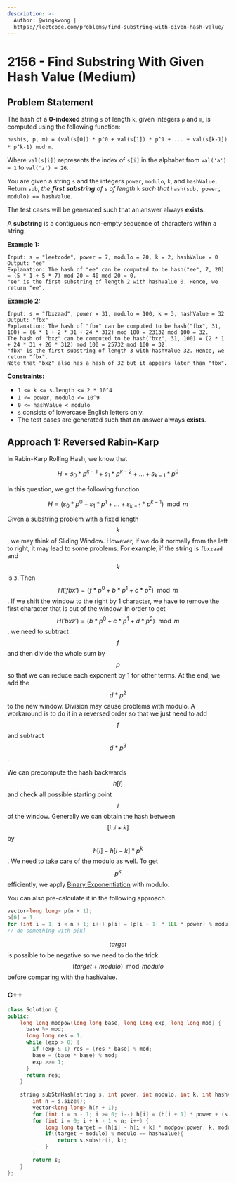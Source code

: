 ```yaml
---
description: >-
  Author: @wingkwong |
  https://leetcode.com/problems/find-substring-with-given-hash-value/
---
```


# 2156 - Find Substring With Given Hash Value (Medium)

## Problem Statement

The hash of a **0-indexed** string `s` of length `k`, given integers `p` and `m`, is computed using the following function:

`hash(s, p, m) = (val(s[0]) * p^0 + val(s[1]) * p^1 + ... + val(s[k-1]) * p^k-1) mod m`.

Where `val(s[i])` represents the index of `s[i]` in the alphabet from `val('a') = 1` to `val('z') = 26`.

You are given a string `s` and the integers `power`, `modulo`, `k`, and `hashValue.` Return `sub`, _the **first**  **substring** of_ `s` _of length_ `k` _such that_ `hash(sub, power, modulo) == hashValue`.

The test cases will be generated such that an answer always **exists**.

A **substring** is a contiguous non-empty sequence of characters within a string.

**Example 1:**

```
Input: s = "leetcode", power = 7, modulo = 20, k = 2, hashValue = 0
Output: "ee"
Explanation: The hash of "ee" can be computed to be hash("ee", 7, 20) = (5 * 1 + 5 * 7) mod 20 = 40 mod 20 = 0. 
"ee" is the first substring of length 2 with hashValue 0. Hence, we return "ee".
```

**Example 2:**

```
Input: s = "fbxzaad", power = 31, modulo = 100, k = 3, hashValue = 32
Output: "fbx"
Explanation: The hash of "fbx" can be computed to be hash("fbx", 31, 100) = (6 * 1 + 2 * 31 + 24 * 312) mod 100 = 23132 mod 100 = 32. 
The hash of "bxz" can be computed to be hash("bxz", 31, 100) = (2 * 1 + 24 * 31 + 26 * 312) mod 100 = 25732 mod 100 = 32. 
"fbx" is the first substring of length 3 with hashValue 32. Hence, we return "fbx".
Note that "bxz" also has a hash of 32 but it appears later than "fbx".
```

**Constraints:**

* `1 <= k <= s.length <= 2 * 10^4`
* `1 <= power, modulo <= 10^9`
* `0 <= hashValue < modulo`
* `s` consists of lowercase English letters only.
* The test cases are generated such that an answer always **exists**.

## Approach 1: Reversed **Rabin-Karp**

In Rabin-Karp Rolling Hash, we know that&#x20;

$$
H = s_0*p^{k-1}+s_1*p^{k-2}+...+s_{k-1}*p^{0}
$$

In this question, we got the following function

$$
H = (s_0*p^{0}+s_1*p^{1}+...+s_{k-1}*p^{k-1}) \mod m
$$

Given a substring problem with a fixed length $$k$$, we may think of Sliding Window. However, if we do it normally from the left to right, it may lead to some problems. For example, if the string is `fbxzaad` and $$k$$ is `3`. Then $$H('fbx') = (f * p^0 + b * p^1 + c * p^2) \mod m$$. If we shift the window to the right by 1 character, we have to remove the first character that is out of the window. In order to get $$H('bxz') = (b * p^0 + c * p^1 + d * p^2) \mod m$$, we need to subtract $$f$$ and then divide the whole sum by $$p$$ so that we can reduce each exponent by 1 for other terms. At the end, we add the $$d * p^2$$ to the new window. Division may cause problems with modulo. A workaround is to do it in a reversed order so that we just need to add $$f$$ and subtract $$d * p^3$$.

We can precompute the hash backwards $$h[i]$$ and check all possible starting point $$i$$ of the window. Generally we can obtain the hash between $$[i .. i + k]$$ by $$h[i] - h[i - k] * p^k$$. We need to take care of the modulo as well. To get $$p ^ k$$efficiently, we apply [Binary Exponentiation](../../tutorials/math/number-theory/binary-exponentiation) with modulo.&#x20;

You can also pre-calculate it in the following approach.

```cpp
vector<long long> p(n + 1);
p[0] = 1;
for (int i = 1; i < n + 1; i++) p[i] = (p[i - 1] * 1LL * power) % modulo;
// do something with p[k]
```

$$target$$ is possible to be negative so we need to do the trick$$(target + modulo) \mod modulo$$ before comparing with the hashValue.

### C++

```cpp
class Solution {
public:
    long long modpow(long long base, long long exp, long long mod) {
      base %= mod;
      long long res = 1;
      while (exp > 0) {
        if (exp & 1) res = (res * base) % mod;
        base = (base * base) % mod;
        exp >>= 1;
      }
      return res;
    }
    
    string subStrHash(string s, int power, int modulo, int k, int hashValue) {
        int n = s.size();
        vector<long long> h(n + 1);
        for (int i = n - 1; i >= 0; i--) h[i] = (h[i + 1] * power + (s[i] - 'a' + 1)) % modulo;
        for (int i = 0; i + k - 1 < n; i++) { 
            long long target = (h[i] - h[i + k] * modpow(power, k, modulo)) % modulo;
            if((target + modulo) % modulo == hashValue){
                return s.substr(i, k);
            }
        }
        return s;
    }
};
```
